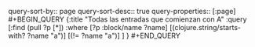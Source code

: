 query-sort-by:: page
query-sort-desc:: true
query-properties:: [:page]
#+BEGIN_QUERY
{:title "Todas las entradas que comienzan con A"
 :query [:find (pull ?p [*])
         :where 
         [?p :block/name ?name]
	 [(clojure.string/starts-with? ?name "a")]
     [(!= ?name "a")]
	 ]
}
#+END_QUERY
